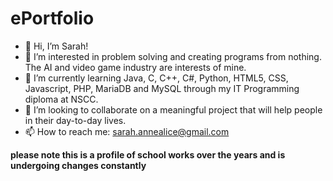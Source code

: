 # ePortfolio
- 👋 Hi, I’m Sarah!
- 👀 I’m interested in problem solving and creating programs from nothing. The AI and video game industry are interests of mine.
- 🌱 I’m currently learning Java, C, C++, C#, Python, HTML5, CSS, Javascript, PHP, MariaDB and MySQL through my IT Programming diploma at NSCC.
- 💞️ I’m looking to collaborate on a meaningful project that will help people in their day-to-day lives.
- 📫 How to reach me: sarah.annealice@gmail.com

**please note this is a profile of school works over the years and is undergoing changes constantly**
